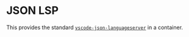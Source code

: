 # JSON LSP

This provides the standard [`vscode-json-languageserver`](https://www.npmjs.com/package/vscode-json-languageserver) in a container.
